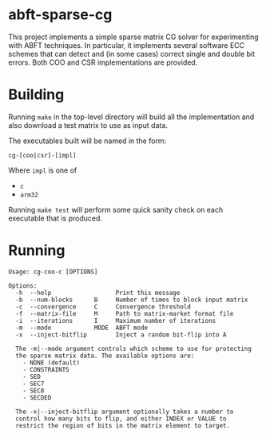 # abft-sparse-cg

This project implements a simple sparse matrix CG solver for
experimenting with ABFT techniques. In particular, it implements
several software ECC schemes that can detect and (in some cases)
correct single and double bit errors. Both COO and CSR implementations
are provided.

# Building

Running `make` in the top-level directory will build all the
implementation and also download a test matrix to use as input data.

The executables built will be named in the form:

    cg-[coo|csr]-[impl]

Where `impl` is	one of

- `c`
- `arm32`

Running `make test` will perform some quick sanity check on each
executable that is produced.

# Running

    Usage: cg-coo-c [OPTIONS]

    Options:
      -h  --help                  Print this message
      -b  --num-blocks      B     Number of times to block input matrix
      -c  --convergence     C     Convergence threshold
      -f  --matrix-file     M     Path to matrix-market format file
      -i  --iterations      I     Maximum number of iterations
      -m  --mode            MODE  ABFT mode
      -x  --inject-bitflip        Inject a random bit-flip into A

      The -m|--mode argument controls which scheme to use for protecting
      the sparse matrix data. The available options are:
        - NONE (default)
        - CONSTRAINTS
        - SED
        - SEC7
        - SEC8
        - SECDED

      The -x|--inject-bitflip argument optionally takes a number to
      control how many bits to flip, and either INDEX or VALUE to
      restrict the region of bits in the matrix element to target.
